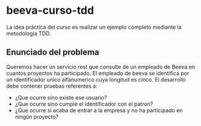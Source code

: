 # beeva-curso-tdd

La idea práctica del curso es realizar un ejemplo completo mediante la metodología TDD.

## Enunciado del problema

Queremos hacer un servicio rest que consulte de un empleado de Beeva en cuantos proyectos ha participado.
El empleado de beeva se identifica por un identificador unico alfanumerico cuya longitud es cinco. El desarrollo debe contener pruebas referentes a:

* ¿Que ocurre sino existe ese usuario?
* ¿Que ocurre sino cumple el identificador con el patron?
* ¿Que ocurre si acaba de entrar a la empresa y no ha participado en ningún proyecto?
